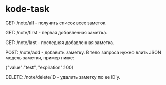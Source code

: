 # kode-task

GET: /note/all - получить список всех заметок.

GET: /note/first - первая добавленная заметка.

GET: /note/last - последняя добавленная заметка.

POST: /note/add - добавить заметку. В тело запроса нужно влить JSON модель заметки, пример ниже:

{"value":"test", "expiration":100}

DELETE: /note/delete/ID - удалить заметку по ее ID'у.
